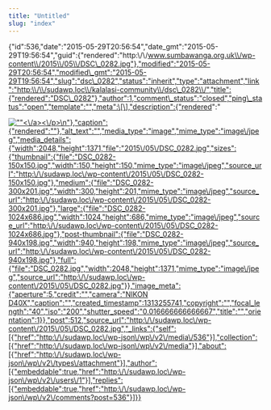 ```yaml
---
title: "Untitled"
slug: "index"
---
```


{"id":536,"date":"2015-05-29T20:56:54","date\_gmt":"2015-05-29T19:56:54","guid":{"rendered":"http:\\/\\/www.sumbawanga.org.uk\\/wp-content\\/2015\\/05\\/DSC\_0282.jpg"},"modified":"2015-05-29T20:56:54","modified\_gmt":"2015-05-29T19:56:54","slug":"dsc\_0282","status":"inherit","type":"attachment","link":"http:\\/\\/sudawp.loc\\/kalalasi-community\\/dsc\_0282\\/","title":{"rendered":"DSC\_0282"},"author":1,"comment\_status":"closed","ping\_status":"open","template":"","meta":\[\],"description":{"rendered":"

[![\"\"](\"http:\/\/sudawp.loc\/wp-content\/2015\/05\/DSC_0282-300x201.jpg\")<\\/a><\\/p>\\n"},"caption":{"rendered":""},"alt\_text":"","media\_type":"image","mime\_type":"image\\/jpeg","media\_details":{"width":2048,"height":1371,"file":"2015\\/05\\/DSC\_0282.jpg","sizes":{"thumbnail":{"file":"DSC\_0282-150x150.jpg","width":150,"height":150,"mime\_type":"image\\/jpeg","source\_url":"http:\\/\\/sudawp.loc\\/wp-content\\/2015\\/05\\/DSC\_0282-150x150.jpg"},"medium":{"file":"DSC\_0282-300x201.jpg","width":300,"height":201,"mime\_type":"image\\/jpeg","source\_url":"http:\\/\\/sudawp.loc\\/wp-content\\/2015\\/05\\/DSC\_0282-300x201.jpg"},"large":{"file":"DSC\_0282-1024x686.jpg","width":1024,"height":686,"mime\_type":"image\\/jpeg","source\_url":"http:\\/\\/sudawp.loc\\/wp-content\\/2015\\/05\\/DSC\_0282-1024x686.jpg"},"post-thumbnail":{"file":"DSC\_0282-940x198.jpg","width":940,"height":198,"mime\_type":"image\\/jpeg","source\_url":"http:\\/\\/sudawp.loc\\/wp-content\\/2015\\/05\\/DSC\_0282-940x198.jpg"},"full":{"file":"DSC\_0282.jpg","width":2048,"height":1371,"mime\_type":"image\\/jpeg","source\_url":"http:\\/\\/sudawp.loc\\/wp-content\\/2015\\/05\\/DSC\_0282.jpg"}},"image\_meta":{"aperture":5,"credit":"","camera":"NIKON D40X","caption":"","created\_timestamp":1313255741,"copyright":"","focal\_length":"40","iso":"200","shutter\_speed":"0.016666666666667","title":"","orientation":1}},"post":512,"source\_url":"http:\\/\\/sudawp.loc\\/wp-content\\/2015\\/05\\/DSC\_0282.jpg","\_links":{"self":\[{"href":"http:\\/\\/sudawp.loc\\/wp-json\\/wp\\/v2\\/media\\/536"}\],"collection":\[{"href":"http:\\/\\/sudawp.loc\\/wp-json\\/wp\\/v2\\/media"}\],"about":\[{"href":"http:\\/\\/sudawp.loc\\/wp-json\\/wp\\/v2\\/types\\/attachment"}\],"author":\[{"embeddable":true,"href":"http:\\/\\/sudawp.loc\\/wp-json\\/wp\\/v2\\/users\\/1"}\],"replies":\[{"embeddable":true,"href":"http:\\/\\/sudawp.loc\\/wp-json\\/wp\\/v2\\/comments?post=536"}\]}}](http:\/\/sudawp.loc\/wp-content\/2015\/05\/DSC_0282.jpg)